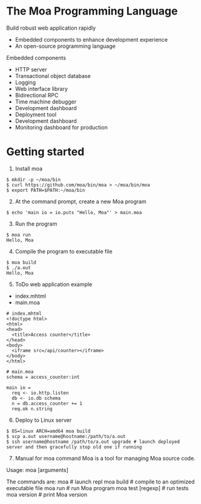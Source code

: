 # The Moa Programming Language
Build robust web application rapidly
- Embedded components to enhance development experience
- An open-source programming language

Embedded components
- HTTP server
- Transactional object database
- Logging
- Web interface library
- Bidirectional RPC
- Time machine debugger
- Development dashboard
- Deployment tool
- Development dashboard
- Monitoring dashboard for production



# Getting started

1. Install moa
```
$ mkdir -p ~/moa/bin
$ curl https://github.com/moa/bin/moa > ~/moa/bin/moa
$ export PATH=$PATH:~/moa/bin
```

2. At the command prompt, create a new Moa program
```
$ echo 'main io = io.puts "Hello, Moa"' > main.moa
```

3. Run the program
```
$ moa run
Hello, Moa
```

4. Compile the program to executable file
```
$ moa build
$ ./a.out
Hello, Moa
```

5. ToDo web application example
- index.mhtml
- main.moa

```
# index.mhtml
<!doctype html>
<html>
<head>
  <title>Access counter</title>
</head>
<body>
  <iframe src=/api/counter></iframe>
</body>
</html>
```

```
# main.moa
schema = access_counter:int

main io =
  req <- io.http.listen
  db <- io.db schema
  n = db.access_counter += 1
  req.ok n.string
```

6. Deploy to Linux server
```
$ OS=linux ARCH=amd64 moa build
$ scp a.out username@hostname:/path/to/a.out
$ ssh username@hostname /path/to/a.out upgrade # launch deployed server and then gracefully stop old one if running
```



7. Manual for moa command
Moa is a tool for managing Moa source code.

Usage:
  moa <command> [arguments]

The commands are:
  moa               # launch repl
  moa build         # compile to an optimized executable file
  moa run           # run Moa program
  moa test [regexp] # run tests
  moa version       # print Moa version
